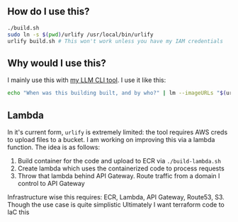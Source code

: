 ## How do I use this?
```bash
./build.sh
sudo ln -s $(pwd)/urlify /usr/local/bin/urlify
urlify build.sh # This won't work unless you have my IAM credentials
```

## Why would I use this?
I mainly use this with [my LLM CLI tool](https://github.com/WillChangeThisLater/go-llm). I use it like this:

```bash
echo "When was this building built, and by who?" | lm --imageURLs "$(urlify rome.jpg)"
```

## Lambda
In it's current form, `urlify` is extremely limited: the tool requires AWS creds to upload files to a bucket.
I am working on improving this via a lambda function. The idea is as follows:

  1) Build container for the code and upload to ECR via `./build-lambda.sh`
  2) Create lambda which uses the containerized code to process requests
  3) Throw that lambda behind API Gateway. Route traffic from a domain I control to API Gateway

Infrastructure wise this requires: ECR, Lambda, API Gateway, Route53, S3. Though the use case is quite simplistic
Ultimately I want terraform code to IaC this
